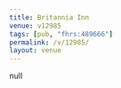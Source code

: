 ```yaml
---
title: Britannia Inn
venue: v12985
tags: [pub, "fhrs:489666"]
permalink: /v/12985/
layout: venue
---
```

null